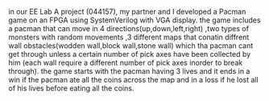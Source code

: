 in our EE Lab A project (044157), my partner and I developed a Pacman game on an FPGA using SystemVerilog with VGA display.
the game includes a pacman that can move in 4 directions(up,down,left,right) ,two types of monsters with random movements ,3 different maps that conatin diffrent wall obstacles(wodden wall,block wall,stone wall) which tha pacman cant get through unless a certain number of pick axes have been collected by him (each wall require a different number of pick axes inorder to break through).
the game starts with the pacman having 3 lives and it ends in a win if the pacman ate all the coins across the map and in a loss if he lost all of his lives before eating all the coins.

